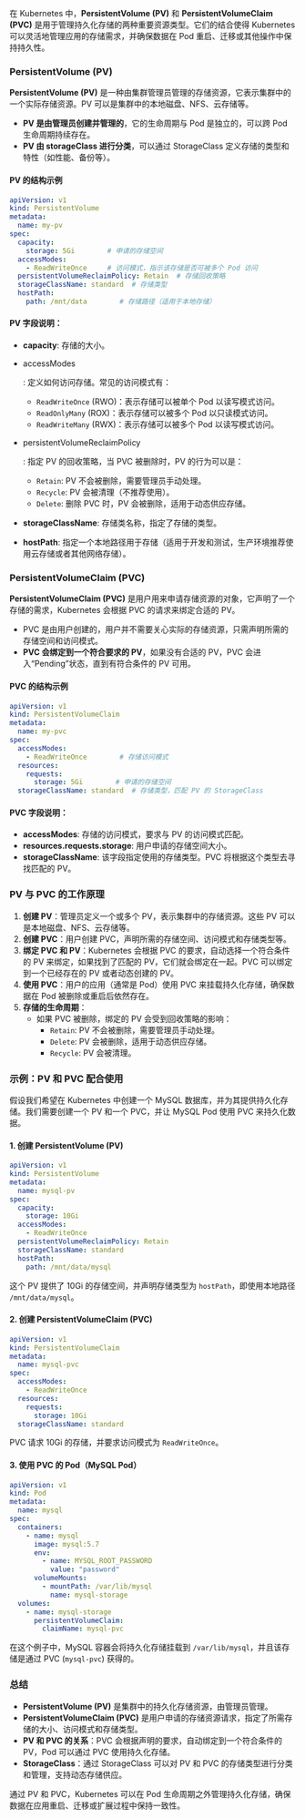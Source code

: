 在 Kubernetes 中，**PersistentVolume (PV)** 和 **PersistentVolumeClaim (PVC)** 是用于管理持久化存储的两种重要资源类型。它们的结合使得 Kubernetes 可以灵活地管理应用的存储需求，并确保数据在 Pod 重启、迁移或其他操作中保持持久性。

### **PersistentVolume (PV)**

**PersistentVolume (PV)** 是一种由集群管理员管理的存储资源，它表示集群中的一个实际存储资源。PV 可以是集群中的本地磁盘、NFS、云存储等。

- **PV 是由管理员创建并管理的**，它的生命周期与 Pod 是独立的，可以跨 Pod 生命周期持续存在。
- **PV 由 storageClass 进行分类**，可以通过 StorageClass 定义存储的类型和特性（如性能、备份等）。

#### **PV 的结构示例**

```yaml
apiVersion: v1
kind: PersistentVolume
metadata:
  name: my-pv
spec:
  capacity:
    storage: 5Gi        # 申请的存储空间
  accessModes:
    - ReadWriteOnce     # 访问模式，指示该存储是否可被多个 Pod 访问
  persistentVolumeReclaimPolicy: Retain  # 存储回收策略
  storageClassName: standard  # 存储类型
  hostPath:
    path: /mnt/data        # 存储路径（适用于本地存储）
```

#### **PV 字段说明**：

- **capacity**: 存储的大小。

- accessModes

  : 定义如何访问存储。常见的访问模式有：

  - `ReadWriteOnce` (RWO)：表示存储可以被单个 Pod 以读写模式访问。
  - `ReadOnlyMany` (ROX)：表示存储可以被多个 Pod 以只读模式访问。
  - `ReadWriteMany` (RWX)：表示存储可以被多个 Pod 以读写模式访问。

- persistentVolumeReclaimPolicy

  : 指定 PV 的回收策略，当 PVC 被删除时，PV 的行为可以是：

  - `Retain`: PV 不会被删除，需要管理员手动处理。
  - `Recycle`: PV 会被清理（不推荐使用）。
  - `Delete`: 删除 PVC 时，PV 会被删除，适用于动态供应存储。

- **storageClassName**: 存储类名称，指定了存储的类型。

- **hostPath**: 指定一个本地路径用于存储（适用于开发和测试，生产环境推荐使用云存储或者其他网络存储）。

### **PersistentVolumeClaim (PVC)**

**PersistentVolumeClaim (PVC)** 是用户用来申请存储资源的对象，它声明了一个存储的需求，Kubernetes 会根据 PVC 的请求来绑定合适的 PV。

- PVC 是由用户创建的，用户并不需要关心实际的存储资源，只需声明所需的存储空间和访问模式。
- **PVC 会绑定到一个符合要求的 PV**，如果没有合适的 PV，PVC 会进入“Pending”状态，直到有符合条件的 PV 可用。

#### **PVC 的结构示例**

```yaml
apiVersion: v1
kind: PersistentVolumeClaim
metadata:
  name: my-pvc
spec:
  accessModes:
    - ReadWriteOnce        # 存储访问模式
  resources:
    requests:
      storage: 5Gi        # 申请的存储空间
  storageClassName: standard  # 存储类型，匹配 PV 的 StorageClass
```

#### **PVC 字段说明**：

- **accessModes**: 存储的访问模式，要求与 PV 的访问模式匹配。
- **resources.requests.storage**: 用户申请的存储空间大小。
- **storageClassName**: 该字段指定使用的存储类型。PVC 将根据这个类型去寻找匹配的 PV。

### **PV 与 PVC 的工作原理**

1. **创建 PV**：管理员定义一个或多个 PV，表示集群中的存储资源。这些 PV 可以是本地磁盘、NFS、云存储等。
2. **创建 PVC**：用户创建 PVC，声明所需的存储空间、访问模式和存储类型等。
3. **绑定 PVC 和 PV**：Kubernetes 会根据 PVC 的要求，自动选择一个符合条件的 PV 来绑定，如果找到了匹配的 PV，它们就会绑定在一起。PVC 可以绑定到一个已经存在的 PV 或者动态创建的 PV。
4. **使用 PVC**：用户的应用（通常是 Pod）使用 PVC 来挂载持久化存储，确保数据在 Pod 被删除或重启后依然存在。
5. **存储的生命周期**：
   - 如果 PVC 被删除，绑定的 PV 会受到回收策略的影响：
     - `Retain`: PV 不会被删除，需要管理员手动处理。
     - `Delete`: PV 会被删除，适用于动态供应存储。
     - `Recycle`: PV 会被清理。

### **示例：PV 和 PVC 配合使用**

假设我们希望在 Kubernetes 中创建一个 MySQL 数据库，并为其提供持久化存储。我们需要创建一个 PV 和一个 PVC，并让 MySQL Pod 使用 PVC 来持久化数据。

#### **1. 创建 PersistentVolume (PV)**

```yaml
apiVersion: v1
kind: PersistentVolume
metadata:
  name: mysql-pv
spec:
  capacity:
    storage: 10Gi
  accessModes:
    - ReadWriteOnce
  persistentVolumeReclaimPolicy: Retain
  storageClassName: standard
  hostPath:
    path: /mnt/data/mysql
```

这个 PV 提供了 10Gi 的存储空间，并声明存储类型为 `hostPath`，即使用本地路径 `/mnt/data/mysql`。

#### **2. 创建 PersistentVolumeClaim (PVC)**

```yaml
apiVersion: v1
kind: PersistentVolumeClaim
metadata:
  name: mysql-pvc
spec:
  accessModes:
    - ReadWriteOnce
  resources:
    requests:
      storage: 10Gi
  storageClassName: standard
```

PVC 请求 10Gi 的存储，并要求访问模式为 `ReadWriteOnce`。

#### **3. 使用 PVC 的 Pod（MySQL Pod）**

```yaml
apiVersion: v1
kind: Pod
metadata:
  name: mysql
spec:
  containers:
    - name: mysql
      image: mysql:5.7
      env:
        - name: MYSQL_ROOT_PASSWORD
          value: "password"
      volumeMounts:
        - mountPath: /var/lib/mysql
          name: mysql-storage
  volumes:
    - name: mysql-storage
      persistentVolumeClaim:
        claimName: mysql-pvc
```

在这个例子中，MySQL 容器会将持久化存储挂载到 `/var/lib/mysql`，并且该存储是通过 PVC (`mysql-pvc`) 获得的。

### **总结**

- **PersistentVolume (PV)** 是集群中的持久化存储资源，由管理员管理。
- **PersistentVolumeClaim (PVC)** 是用户申请的存储资源请求，指定了所需存储的大小、访问模式和存储类型。
- **PV 和 PVC 的关系**：PVC 会根据声明的要求，自动绑定到一个符合条件的 PV，Pod 可以通过 PVC 使用持久化存储。
- **StorageClass**：通过 StorageClass 可以对 PV 和 PVC 的存储类型进行分类和管理，支持动态存储供应。

通过 PV 和 PVC，Kubernetes 可以在 Pod 生命周期之外管理持久化存储，确保数据在应用重启、迁移或扩展过程中保持一致性。